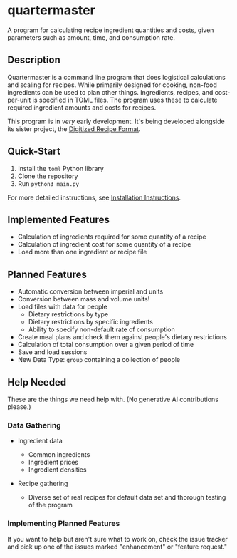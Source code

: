 # quartermaster
A program for calculating recipe ingredient quantities and costs, given parameters such as amount, time, and consumption rate.

## Description
Quartermaster is a command line program that does logistical calculations and scaling for recipes.
While primarily designed for cooking, non-food ingredients can be used to plan other things.
Ingredients, recipes, and cost-per-unit is specified in TOML files. The program
uses these to calculate required ingredient amounts and costs for recipes.

This program is in *very* early development. It's being developed alongside its sister project,
the [Digitized Recipe Format](https://github.com/sudo-nano/digitized-recipe-format).

## Quick-Start
1. Install the `toml` Python library
2. Clone the repository
3. Run `python3 main.py`

For more detailed instructions, see [Installation Instructions](https://github.com/sudo-nano/quartermaster/wiki/Installation).

## Implemented Features
- Calculation of ingredients required for some quantity of a recipe
- Calculation of ingredient cost for some quantity of a recipe
- Load more than one ingredient or recipe file

## Planned Features
- Automatic conversion between imperial and units
- Conversion between mass and volume units!
- Load files with data for people
  - Dietary restrictions by type
  - Dietary restrictions by specific ingredients
  - Ability to specify non-default rate of consumption
- Create meal plans and check them against people's dietary restrictions
- Calculation of total consumption over a given period of time
- Save and load sessions
- New Data Type: `group` containing a collection of people

## Help Needed
These are the things we need help with. (No generative AI contributions please.)
### Data Gathering
- Ingredient data
  - Common ingredients
  - Ingredient prices
  - Ingredient densities

- Recipe gathering
  - Diverse set of real recipes for default data set and thorough testing of the program

### Implementing Planned Features
If you want to help but aren't sure what to work on, check the issue tracker and pick up
one of the issues marked "enhancement" or "feature request."
